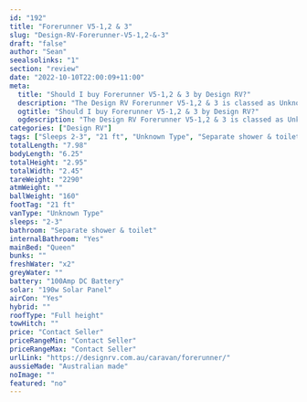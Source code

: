 ```yaml
---
id: "192"
title: "Forerunner V5-1,2 & 3"
slug: "Design-RV-Forerunner-V5-1,2-&-3"
draft: "false"
author: "Sean"
seealsolinks: "1"
section: "review"
date: "2022-10-10T22:00:09+11:00"
meta:
  title: "Should I buy Forerunner V5-1,2 & 3 by Design RV?"
  description: "The Design RV Forerunner V5-1,2 & 3 is classed as Unknown Type, and sleeps 2-3 people. It is Australian made and comes in at 21 ft. It generally has Separate shower & toilet."
  ogtitle: "Should I buy Forerunner V5-1,2 & 3 by Design RV?"
  ogdescription: "The Design RV Forerunner V5-1,2 & 3 is classed as Unknown Type, and sleeps 2-3 people. It is Australian made and comes in at 21 ft. It generally has Separate shower & toilet."
categories: ["Design RV"]
tags: ["Sleeps 2-3", "21 ft", "Unknown Type", "Separate shower & toilet", "Full height", "Price Unknown"]
totalLength: "7.98"
bodyLength: "6.25"
totalHeight: "2.95"
totalWidth: "2.45"
tareWeight: "2290"
atmWeight: ""
ballWeight: "160"
footTag: "21 ft"
vanType: "Unknown Type"
sleeps: "2-3"
bathroom: "Separate shower & toilet"
internalBathroom: "Yes"
mainBed: "Queen"
bunks: ""
freshWater: "x2"
greyWater: ""
battery: "100Amp DC Battery"
solar: "190w Solar Panel"
airCon: "Yes"
hybrid: ""
roofType: "Full height"
towHitch: ""
price: "Contact Seller"
priceRangeMin: "Contact Seller"
priceRangeMax: "Contact Seller"
urlLink: "https://designrv.com.au/caravan/forerunner/"
aussieMade: "Australian made"
noImage: ""
featured: "no"
---
```

